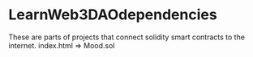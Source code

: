 # LearnWeb3DAOdependencies
These are parts of projects that connect solidity smart contracts to the internet.
index.html => Mood.sol
